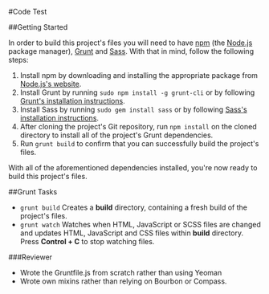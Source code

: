 #Code Test


##Getting Started

In order to build this project's files you will need to have [npm](https://www.npmjs.org/) (the [Node.js](http://nodejs.org/) package manager), [Grunt](http://gruntjs.com/) and [Sass](http://sass-lang.com/). With that in mind, follow the following steps:

1. Install npm by downloading and installing the appropriate package from [Node.js's website](http://nodejs.org/download/).
2. Install Grunt by running `sudo npm install -g grunt-cli` or by following
[Grunt's installation instructions](http://gruntjs.com/getting-started).
3. Install Sass by running `sudo gem install sass` or by following [Sass's installation instructions](http://sass-lang.com/install).
4. After cloning the project's Git repository, run `npm install` on the cloned directory to install all of the project's Grunt dependencies.
5. Run `grunt build` to confirm that you can successfully build the project's files.

With all of the aforementioned dependencies installed, you're now ready to build this project's files.


##Grunt Tasks

* `grunt build` Creates a **build** directory, containing a fresh build of the project's files.
* `grunt watch` Watches when HTML, JavaScript or SCSS files are changed and updates HTML, JavaScript and CSS files within **build** directory. Press **Control + C** to stop watching files.

###Reviewer
* Wrote the Gruntfile.js from scratch rather than using Yeoman
* Wrote own mixins rather than relying on Bourbon or Compass.
